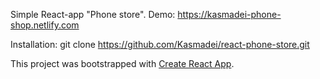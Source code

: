 Simple React-app "Phone store".
Demo: https://kasmadei-phone-shop.netlify.com

Installation: 
git clone https://github.com/Kasmadei/react-phone-store.git


This project was bootstrapped with [Create React App](https://github.com/facebook/create-react-app).

